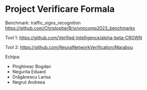 # Project Verificare Formala

Benchmark: traffic_signs_recognition https://github.com/ChristopherBrix/vnncomp2023_benchmarks

Tool 1: https://github.com/Verified-Intelligence/alpha-beta-CROWN

Tool 2: https://github.com/NeuralNetworkVerification/Marabou

Echipa: 
- Pinghireac Bogdan
- Negurita Eduard
- Drăgănescu Larisa
- Negrut Andreea
